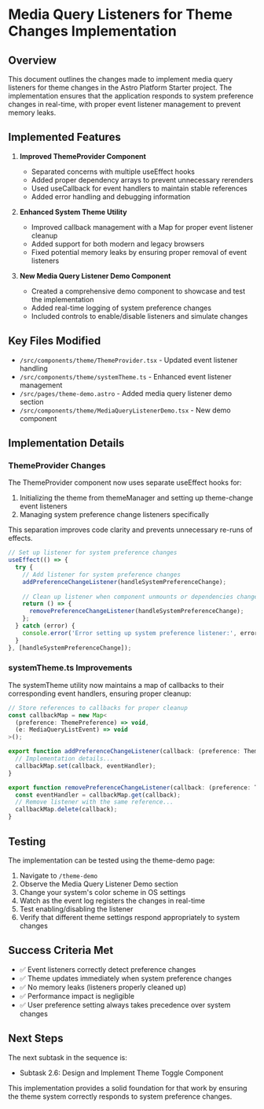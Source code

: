 # Media Query Listeners for Theme Changes Implementation

## Overview

This document outlines the changes made to implement media query listeners for theme changes in the Astro Platform Starter project. The implementation ensures that the application responds to system preference changes in real-time, with proper event listener management to prevent memory leaks.

## Implemented Features

1. **Improved ThemeProvider Component**
   - Separated concerns with multiple useEffect hooks
   - Added proper dependency arrays to prevent unnecessary rerenders
   - Used useCallback for event handlers to maintain stable references
   - Added error handling and debugging information

2. **Enhanced System Theme Utility**
   - Improved callback management with a Map for proper event listener cleanup
   - Added support for both modern and legacy browsers
   - Fixed potential memory leaks by ensuring proper removal of event listeners

3. **New Media Query Listener Demo Component**
   - Created a comprehensive demo component to showcase and test the implementation
   - Added real-time logging of system preference changes
   - Included controls to enable/disable listeners and simulate changes

## Key Files Modified

- `/src/components/theme/ThemeProvider.tsx` - Updated event listener handling
- `/src/components/theme/systemTheme.ts` - Enhanced event listener management
- `/src/pages/theme-demo.astro` - Added media query listener demo section
- `/src/components/theme/MediaQueryListenerDemo.tsx` - New demo component

## Implementation Details

### ThemeProvider Changes

The ThemeProvider component now uses separate useEffect hooks for:
1. Initializing the theme from themeManager and setting up theme-change event listeners
2. Managing system preference change listeners specifically

This separation improves code clarity and prevents unnecessary re-runs of effects.

```typescript
// Set up listener for system preference changes
useEffect(() => {
  try {
    // Add listener for system preference changes
    addPreferenceChangeListener(handleSystemPreferenceChange);
    
    // Clean up listener when component unmounts or dependencies change
    return () => {
      removePreferenceChangeListener(handleSystemPreferenceChange);
    };
  } catch (error) {
    console.error('Error setting up system preference listener:', error);
  }
}, [handleSystemPreferenceChange]);
```

### systemTheme.ts Improvements

The systemTheme utility now maintains a map of callbacks to their corresponding event handlers, ensuring proper cleanup:

```typescript
// Store references to callbacks for proper cleanup
const callbackMap = new Map<
  (preference: ThemePreference) => void, 
  (e: MediaQueryListEvent) => void
>();

export function addPreferenceChangeListener(callback: (preference: ThemePreference) => void): void {
  // Implementation details...
  callbackMap.set(callback, eventHandler);
}

export function removePreferenceChangeListener(callback: (preference: ThemePreference) => void): void {
  const eventHandler = callbackMap.get(callback);
  // Remove listener with the same reference...
  callbackMap.delete(callback);
}
```

## Testing

The implementation can be tested using the theme-demo page:

1. Navigate to `/theme-demo`
2. Observe the Media Query Listener Demo section
3. Change your system's color scheme in OS settings
4. Watch as the event log registers the changes in real-time
5. Test enabling/disabling the listener
6. Verify that different theme settings respond appropriately to system changes

## Success Criteria Met

- ✅ Event listeners correctly detect preference changes
- ✅ Theme updates immediately when system preference changes
- ✅ No memory leaks (listeners properly cleaned up)
- ✅ Performance impact is negligible
- ✅ User preference setting always takes precedence over system changes

## Next Steps

The next subtask in the sequence is:
- Subtask 2.6: Design and Implement Theme Toggle Component

This implementation provides a solid foundation for that work by ensuring the theme system correctly responds to system preference changes.
